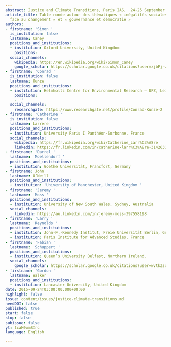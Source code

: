 ```yaml
---
abstract: Justice and Climate Transitions, Paris IAS,  24-25 September 2015 - Table-ronde
article_title: Table ronde autour des thématiques « inégalités sociales », « réactions
  face au changement » et « gouvernance et démocratie »
authors:
- firstname: 'Simon '
  is_institution: false
  lastname: Caney
  positions_and_institutions:
  - institution: Oxford University, United Kingdom
    positions:
  social_channels:
    wikipedia: https://en.wikipedia.org/wiki/Simon_Caney
    google_scholar: https://scholar.google.co.uk/citations?user=zjbFj-wAAAAJ&hl=en
- firstname: 'Conrad '
  is_institution: false
  lastname: Kunze
  positions_and_institutions:
  - institution: Helmholtz Centre for Environmental Research – UFZ, Leipzig, Germany 
    positions:
    - ''
  social_channels:
    researchgate: https://www.researchgate.net/profile/Conrad-Kunze-2
- firstname: 'Catherine '
  is_institution: false
  lastname: Larrère
  positions_and_institutions:
  - institution: University Paris I Panthéon-Sorbonne, France
  social_channels:
    wikipedia: https://fr.wikipedia.org/wiki/Catherine_Larr%C3%A8re
    linkedin: https://fr.linkedin.com/in/catherine-larr%C3%A8re-314263162
- firstname: 'Darrel '
  lastname: 'Moellendorf '
  positions_and_institutions:
  - institution: Goethe Universität, Francfort, Germany
- firstname: John
  lastname: O’Neill
  positions_and_institutions:
  - institution: 'University of Manchester, United Kingdom '
- firstname: 'Jeremy '
  lastname: 'Moss '
  positions_and_institutions:
  - institution: University of New South Wales, Sydney, Australia
  social_channels:
    linkedin: https://au.linkedin.com/in/jeremy-moss-397558198
- firstname: 'Larry '
  lastname: 'Reynolds '
  positions_and_institutions:
  - institution: John-F.-Kennedy Institut, Freie Universität Berlin, Germany
  - institution: Paris Institute for Advanced Studies, France
- firstname: 'Fabian '
  lastname: 'Schuppert '
  positions_and_institutions:
  - institution: Queen’s University Belfast, Northern Ireland.
  social_channels:
    google_scholar: https://scholar.google.co.uk/citations?user=wvtkZzoAAAAJ&hl=en
- firstname: 'Gordon '
  lastname: Walker
  positions_and_institutions:
  - institution: Lancaster University, United Kingdom
date: 2015-09-24T03:00:00.000+00:00
highlight: false
issue: content/issues/justice-climate-transitions.md
needDOI: false
published: true
start: false
stop: false
subissue: false
yt: tcaH0wmSIrc
language: English

---
```

<Youtube yt="tcaH0wmSIrc" caption="Table ronde autour des thématiques « inégalités sociales », « réactions face au changement » et « gouvernance et démocratie »" start="false" stop="false"></Youtube>